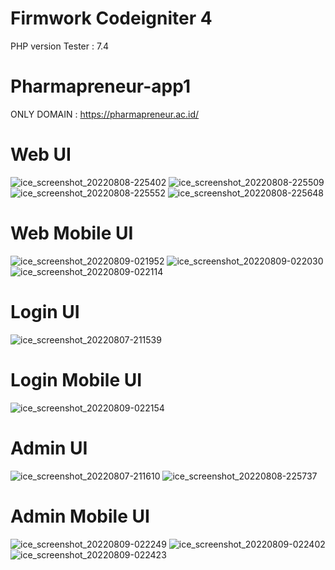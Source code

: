 # Firmwork Codeigniter 4

PHP version  Tester : 7.4

# Pharmapreneur-app1

ONLY DOMAIN : 
https://pharmapreneur.ac.id/

# Web UI

![ice_screenshot_20220808-225402](https://user-images.githubusercontent.com/67509798/183451558-7a5e2ccd-9584-4e07-89b2-2e6b21ad06ea.png)
![ice_screenshot_20220808-225509](https://user-images.githubusercontent.com/67509798/183451054-7e5c975f-a841-4823-9da0-ccd67d7df6a3.png)
![ice_screenshot_20220808-225552](https://user-images.githubusercontent.com/67509798/183451074-dfd188f5-45ab-4079-97aa-07290d174a5a.png)
![ice_screenshot_20220808-225648](https://user-images.githubusercontent.com/67509798/183451204-9208ae5a-034e-459f-bb93-1dc6acfb4068.png)

# Web Mobile UI

![ice_screenshot_20220809-021952](https://user-images.githubusercontent.com/67509798/183487401-04c84543-c34a-42ec-ab60-983ea2543e18.png)
![ice_screenshot_20220809-022030](https://user-images.githubusercontent.com/67509798/183487428-59673f43-c761-49f1-8fbe-2e6432e4a7b1.png)
![ice_screenshot_20220809-022114](https://user-images.githubusercontent.com/67509798/183487449-ad5bfe9c-d535-4e7d-b90c-4550f31be046.png)

# Login UI

![ice_screenshot_20220807-211539](https://user-images.githubusercontent.com/67509798/183292706-cc33dac9-f399-4baf-870c-f4a5d9896357.png)

# Login Mobile UI

![ice_screenshot_20220809-022154](https://user-images.githubusercontent.com/67509798/183487580-27e9f3b1-35f3-4baa-b190-c783c2ec85cb.png)

# Admin UI

![ice_screenshot_20220807-211610](https://user-images.githubusercontent.com/67509798/183292726-e7d8a775-af9b-498c-8093-632ac73c6b1a.png)
![ice_screenshot_20220808-225737](https://user-images.githubusercontent.com/67509798/183451256-af8b4c63-9fbe-4d0f-95f8-07810ed1aebf.png)

# Admin Mobile UI

![ice_screenshot_20220809-022249](https://user-images.githubusercontent.com/67509798/183487652-1e7449b5-ba83-4d9a-96c2-a4c230d9072a.png)
![ice_screenshot_20220809-022402](https://user-images.githubusercontent.com/67509798/183487679-17cdb7bd-c104-430c-935f-2e25563797e0.png)
![ice_screenshot_20220809-022423](https://user-images.githubusercontent.com/67509798/183487705-a7051945-55b8-4c33-8cf6-0f7818c470d8.png)
